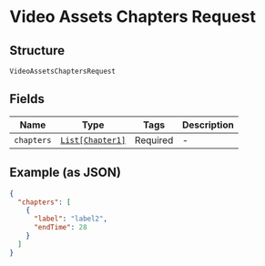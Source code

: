 
# Video Assets Chapters Request

## Structure

`VideoAssetsChaptersRequest`

## Fields

| Name | Type | Tags | Description |
|  --- | --- | --- | --- |
| `chapters` | [`List[Chapter1]`](../../doc/models/chapter-1.md) | Required | - |

## Example (as JSON)

```json
{
  "chapters": [
    {
      "label": "label2",
      "endTime": 28
    }
  ]
}
```

